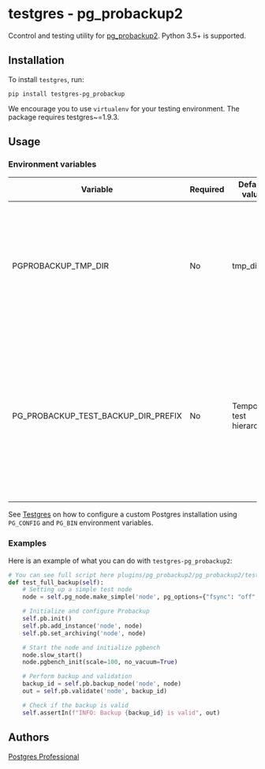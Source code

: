 # testgres - pg_probackup2

Ccontrol and testing utility for [pg_probackup2](https://github.com/postgrespro/pg_probackup). Python 3.5+ is supported.


## Installation

To install `testgres`, run:

```
pip install testgres-pg_probackup
```

We encourage you to use `virtualenv` for your testing environment.
The package requires testgres~=1.9.3.

## Usage

### Environment variables

| Variable | Required | Default value | Description |
| - | - | - | - |
| PGPROBACKUP_TMP_DIR | No | tmp_dirs | The root of the temporary directory hierarchy where tests store data and logs. Relative paths start from the `tests` directory. |
| PG_PROBACKUP_TEST_BACKUP_DIR_PREFIX | No | Temporary test hierarchy | Prefix of the test backup directories. Must be an absolute path. Use this variable to store test backups in a location other than the temporary test hierarchy. |

See [Testgres](https://github.com/postgrespro/testgres/tree/master#environment) on how to configure a custom Postgres installation using `PG_CONFIG` and `PG_BIN` environment variables.

### Examples

Here is an example of what you can do with `testgres-pg_probackup2`:

```python
# You can see full script here plugins/pg_probackup2/pg_probackup2/tests/basic_test.py
def test_full_backup(self):
    # Setting up a simple test node
    node = self.pg_node.make_simple('node', pg_options={"fsync": "off", "synchronous_commit": "off"})

    # Initialize and configure Probackup
    self.pb.init()
    self.pb.add_instance('node', node)
    self.pb.set_archiving('node', node)

    # Start the node and initialize pgbench
    node.slow_start()
    node.pgbench_init(scale=100, no_vacuum=True)

    # Perform backup and validation
    backup_id = self.pb.backup_node('node', node)
    out = self.pb.validate('node', backup_id)

    # Check if the backup is valid
    self.assertIn(f"INFO: Backup {backup_id} is valid", out)
```

## Authors

[Postgres Professional](https://postgrespro.ru/about)

